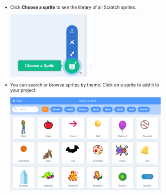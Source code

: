 + Click __Choose a sprite__ to see the library of all Scratch sprites.

	![screenshot](images/sprite-library.png)

+ You can search or browse sprites by theme. Click on a sprite to add it to your project.

	![screenshot](images/sprite-choose.png)
